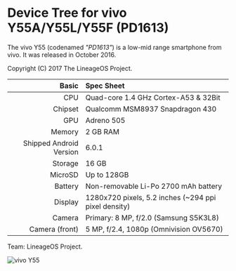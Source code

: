 Device Tree for vivo Y55A/Y55L/Y55F (PD1613)
===========================================

The vivo Y55  (codenamed _"PD1613"_) is a low-mid range smartphone from vivo.
It was released in October 2016.

Copyright (C) 2017 The LineageOS Project.

Basic   | Spec Sheet
-------:|:-------------------------
CPU     | Quad-core 1.4 GHz Cortex-A53 & 32Bit
Chipset | Qualcomm MSM8937 Snapdragon 430
GPU     | Adreno 505
Memory  | 2 GB RAM
Shipped Android Version | 6.0.1
Storage | 16 GB
MicroSD | Up to 128GB
Battery | Non-removable Li-Po 2700 mAh battery
Display | 1280x720 pixels, 5.2 inches (~294 ppi pixel density)
Camera  | Primary: 8 MP, f/2.0 (Samsung S5K3L8)
Camera (front)	| 5 MP, f/2.4, 1080p (Omnivision OV5670)

Team:
LineageOS Project.

![vivo Y55](http://files.vivo.com.cn/static/www/vivo/y55/gallery/y55-b-1.jpg "vivo Y55")
